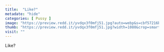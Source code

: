 ```yaml
---
title:  "Like?"
metadate: "hide"
categories: [ Pussy ]
image: "https://preview.redd.it/yvdqx3f0mfj51.jpg?auto=webp&s=cbf57216b179d7607264e302e7e6717dba5af19e"
thumb: "https://preview.redd.it/yvdqx3f0mfj51.jpg?width=1080&crop=smart&auto=webp&s=c3d795de69878ed779b8597bf47a94306ccaf2fe"
visit: ""
---
```

Like?
